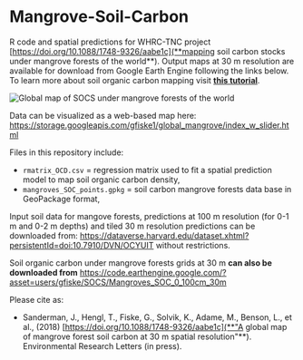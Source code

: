 # Mangrove-Soil-Carbon

R code and spatial predictions for WHRC-TNC project [https://doi.org/10.1088/1748-9326/aabe1c](**mapping soil carbon stocks under mangrove forests of the world**). Output maps at 30 m resolution are available for download from Google Earth Engine following the links below. To learn more about soil organic carbon mapping visit **[this tutorial](http://gsif.isric.org/doku.php/wiki:soil_organic_carbon)**.

![Global map of SOCS under mangrove forests of the world](https://github.com/whrc/Mangrove-Soil-Carbon/blob/master/img/mSOC_combinedLayout_sm.jpg "Output predictions of soil organic carbon stock under mangrove forests of the world.")

Data can be visualized as a web-based map here: https://storage.googleapis.com/gfiske1/global_mangrove/index_w_slider.html

Files in this repository include:

* `rmatrix_OCD.csv` = regression matrix used to fit a spatial prediction model to map soil organic carbon density,
* `mangroves_SOC_points.gpkg` = soil carbon mangrove forests data base in GeoPackage format,

Input soil data for mangove forests, predictions at 100 m resolution (for 0-1 m and 0-2 m depths) and tiled 30 m resolution predictions can be downloaded from: https://dataverse.harvard.edu/dataset.xhtml?persistentId=doi:10.7910/DVN/OCYUIT without restrictions.

Soil organic carbon under mangrove forests grids at 30 m **can also be downloaded from** https://code.earthengine.google.com/?asset=users/gfiske/SOCS/Mangroves_SOC_0_100cm_30m

Please cite as:

* Sanderman, J., Hengl, T., Fiske, G., Solvik, K., Adame, M., Benson, L., et al., (2018) [https://doi.org/10.1088/1748-9326/aabe1c](**"A global map of mangrove forest soil carbon at 30 m spatial resolution"**). Environmental Research Letters (in press).


